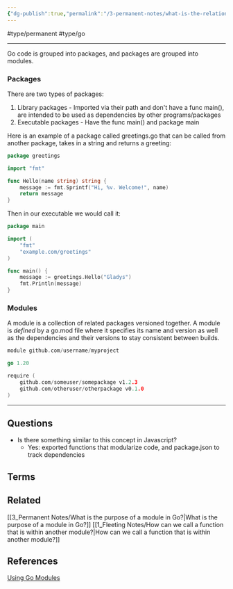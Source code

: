```yaml
---
{"dg-publish":true,"permalink":"/3-permanent-notes/what-is-the-relationship-between-packages-and-modules-in-go/","created":"2023-08-04T14:15:37.177+02:00","updated":"2023-08-04T14:35:18.621+02:00"}
---
```


#type/permanent #type/go

---
Go code is grouped into packages, and packages are grouped into modules.
### Packages
There are two types of packages:
1. Library packages - Imported via their path and don't have a func main(), are intended to be used as dependencies by other programs/packages
2. Executable packages - Have the func main() and package main

Here is an example of a package called greetings.go that can be called from another package, takes in a string and returns a greeting:
```go
package greetings

import "fmt"

func Hello(name string) string {
	message := fmt.Sprintf("Hi, %v. Welcome!", name)
	return message
}
```

Then in our executable we would call it:
```go
package main

import (
	"fmt"
	"example.com/greetings"
)

func main() {
	message := greetings.Hello("Gladys")
	fmt.Println(message)
}
```
### Modules
A module is a collection of related packages versioned together. A module is *defined* by a go.mod file where it specifies its name and version as well as the dependencies and their versions to stay consistent between builds.
```go
module github.com/username/myproject

go 1.20

require (
    github.com/someuser/somepackage v1.2.3
    github.com/otheruser/otherpackage v0.1.0
)
```

---
## Questions
- Is there something similar to this concept in Javascript?
	- Yes: exported functions that modularize code, and package.json to track dependencies 
## Terms
## Related
[[3_Permanent Notes/What is the purpose of a module in Go?\|What is the purpose of a module in Go?]]
[[1_Fleeting Notes/How can we call a function that is within another module?\|How can we call a function that is within another module?]]
## References
[Using Go Modules](https://go.dev/blog/using-go-modules)